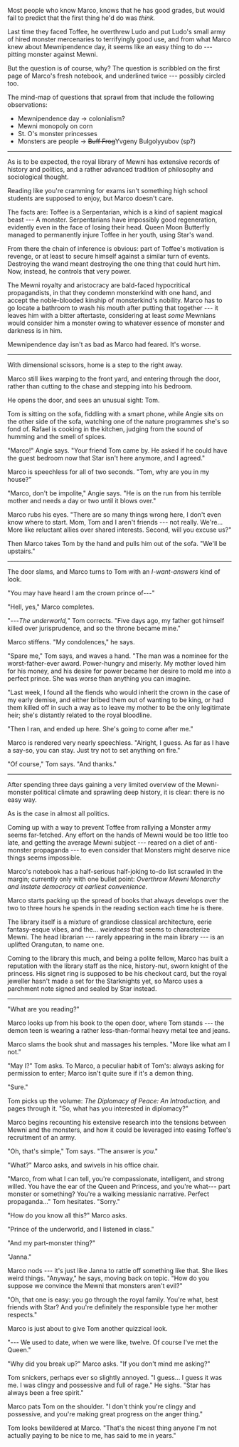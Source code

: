 Most people who know Marco, knows that he has good grades, but would fail
to predict that the first thing he'd do was _think._

Last time they faced Toffee, he overthrew Ludo and put Ludo's small
army of hired monster mercenaries to terrifyingly good use, and from
what Marco knew about Mewnipendence day, it seems like an easy thing to
do --- pitting monster against Mewni.

But the question is of course, why? The question is scribbled on
the first page of Marco's fresh notebook, and underlined twice ---
possibly circled too.

The mind-map of questions that sprawl from that include the following
observations:

* Mewnipendence day &rarr; colonialism?
* Mewni monopoly on corn
* St. O's monster princesses
* Monsters are people &rarr; ~~Buff Frog~~Yvgeny Bulgolyyubov (sp?)

----

As is to be expected, the royal library of Mewni has extensive records
of history and politics, and a rather advanced tradition of philosophy
and sociological thought.

Reading like you're cramming for exams isn't something high school students are supposed
to enjoy, but Marco doesn't care.

The facts are: Toffee is a Serpentarian, which is a kind of sapient magical beast --- A monster.
Serpentarians have impossibly good regeneration, evidently even in the face of losing their head.
Queen Moon Butterfly managed to permanently injure Toffee in her youth, using Star's wand.

From there the chain of inference is obvious: part of Toffee's motivation is revenge, or
at least to secure himself against a similar turn of events. Destroying the wand meant
destroying the one thing that could hurt him. Now, instead, he controls that very power.

The Mewni royalty and aristocracy are bald-faced hypocritical propagandists, in that they
condemn monsterkind with one hand, and accept the noble-blooded kinship of monsterkind's nobility.
Marco has to go locate a bathroom to wash his mouth after putting that together --- it leaves
him with a bitter aftertaste, considering at least _some_ Mewnians would consider him a monster
owing to whatever essence of monster and darkness is in him.

Mewnipendence day isn't as bad as Marco had feared. It's worse.

----

With dimensional scissors, home is a step to the right away.

Marco still likes warping to the front yard, and entering through the door, rather than
cutting to the chase and stepping into his bedroom.

He opens the door, and sees an unusual sight: Tom.

Tom is sitting on the sofa, fiddling with a smart phone, while Angie sits on the other side
of the sofa, watching one of the nature programmes she's so fond of. Rafael is cooking in the
kitchen, judging from the sound of humming and the smell of spices.

"Marco!" Angie says. "Your friend Tom came by. He asked if he could have the guest bedroom
now that Star isn't here anymore, and I agreed."

Marco is speechless for all of two seconds. "Tom, why are you in my house?"

"Marco, don't be impolite," Angie says. "He is on the run from his terrible mother
and needs a day or two until it blows over."

Marco rubs his eyes. "There are so many things wrong here, I don't even know where
to start. Mom, Tom and I aren't friends --- not really. We're... More like reluctant allies
over shared interests. Second, will you excuse us?"

Then Marco takes Tom by the hand and pulls him out of the sofa. "We'll be upstairs."

----

The door slams, and Marco turns to Tom with an _I-want-answers_ kind of look.

"You may have heard I am the crown prince of---"

"Hell, yes," Marco completes.

"---_The underworld,_" Tom corrects. "Five days ago, my father got himself killed over
jurisprudence, and so the throne became mine."

Marco stiffens. "My condolences," he says.

"Spare me," Tom says, and waves a hand. "The man was a nominee for the worst-father-ever
award. Power-hungry and miserly. My mother loved him for his money, and his desire for power became
her desire to mold me into a perfect prince. She was worse than anything you can imagine.

"Last week, I found all the fiends who would inherit the crown
in the case of my early demise, and either bribed them out of wanting to be king, or
had them killed off in such a way as to leave my mother to be the only legitimate heir; she's
distantly related to the royal bloodline.

"Then I ran, and ended up here. She's going to come after me."

Marco is rendered very nearly speechless. "Alright, I guess. As far as I have a say-so, you
can stay. Just try not to set anything on fire."

"Of course," Tom says. "And thanks."

----

After spending three days gaining a very limited overview of the Mewni-monster
political climate and sprawling deep history, it is clear: there is no
easy way.

As is the case in almost all politics.
 
Coming up with a way to prevent Toffee from rallying a Monster army seems
far-fetched. Any effort on the hands of Mewni would be too little too late,
and getting the average Mewni subject --- reared on a diet of anti-monster propaganda
--- to even consider that Monsters might deserve nice things seems impossible.

Marco's notebook has a half-serious half-joking to-do list scrawled in the margin;
currently only with one bullet point: _Overthrow Mewni Monarchy and instate democracy
at earliest convenience._

Marco starts packing up the spread of books that always develops over the two to
three hours he spends in the reading section each time he is there.

The library itself is a mixture of grandiose classical architecture, eerie
fantasy-esque vibes, and the... _weirdness_ that seems to characterize Mewni.
The head librarian --- rarely appearing in the main library --- is an uplifted Orangutan, to name one.

Coming to the library this much, and being a polite fellow, Marco has built a reputation
with the library staff as the nice, history-nut, sworn knight of the princess. His signet
ring is supposed to be his checkout card, but the royal jeweller hasn't made a set for the
Starknights yet, so Marco uses a parchment note signed and sealed by Star instead.

----

"What are you reading?"

Marco looks up from his book to the open door, where Tom stands --- the demon teen is wearing
a rather less-than-formal heavy metal tee and jeans.

Marco slams the book shut and massages his temples. "More like what am I not."

"May I?" Tom asks. To Marco, a peculiar habit of Tom's: always asking for permission to enter;
Marco isn't quite sure if it's a demon thing.

"Sure."

Tom picks up the volume: _The Diplomacy of Peace: An Introduction,_ and pages through it. "So,
what has you interested in diplomacy?"

Marco begins recounting his extensive research into the tensions between Mewni and the monsters,
and how it could be leveraged into easing Toffee's recruitment of an army.

"Oh, that's simple," Tom says. "The answer is _you_."

"What?" Marco asks, and swivels in his office chair.

"Marco, from what I can tell, you're compassionate, intelligent, and strong willed. You have
the ear of the Queen and Princess, and you're what--- part monster or something? You're a
walking messianic narrative. Perfect propaganda..." Tom hesitates. "Sorry."

"How do you know all this?" Marco asks.

"Prince of the underworld, and I listened in class."

"And my part-monster thing?"

"Janna."

Marco nods --- it's just like Janna to rattle off something like that. She likes weird things.
"Anyway," he says, moving back on topic. "How do you suppose we convince the Mewni that monsters
aren't evil?"

"Oh, that one is easy: you go through the royal family. You're what, best friends with Star? And
you're definitely the responsible type her mother respects."

Marco is just about to give Tom another quizzical look.

"--- We used to date, when we were like, twelve. Of course I've met the Queen."

"Why did you break up?" Marco asks. "If you don't mind me asking?"

Tom snickers, perhaps ever so slightly annoyed. "I guess... I guess it was me. I was clingy and possessive
and full of rage." He sighs. "Star has always been a free spirit."

Marco pats Tom on the shoulder. "I don't think you're clingy and possessive, and you're making great
progress on the anger thing."

Tom looks bewildered at Marco. "That's the nicest thing anyone I'm not actually paying to be nice
to me, has said to me in years."
